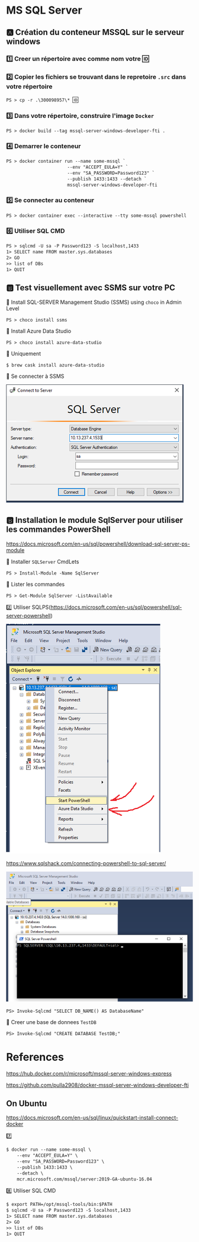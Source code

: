 # MS SQL Server

## :a: Création du conteneur MSSQL sur le serveur windows

### :one: Creer un répertoire avec comme nom votre :id:

### :two: Copier les fichiers se trouvant dans le repretoire `.src` dans votre répertoire

`PS > cp -r .\300098957\* `:id:` `

### :three: Dans votre répertoire, construire l'image `Docker`

```
PS > docker build --tag mssql-server-windows-developer-fti .
```

### :four: Demarrer le conteneur

```
PS > docker container run --name some-mssql `
                       --env "ACCEPT_EULA=Y" `
                       --env "SA_PASSWORD=Password123" `
                       --publish 1433:1433 --detach `
                       mssql-server-windows-developer-fti
```

### :five: Se connecter au conteneur

```
PS > docker container exec --interactive --tty some-mssql powershell
```


### :six: Utiliser SQL CMD

```
PS > sqlcmd -U sa -P Password123 -S localhost,1433
1> SELECT name FROM master.sys.databases
2> GO
>> list of DBs
1> QUIT
```

## :b: Test visuellement avec SSMS sur votre PC

:pushpin: Install SQL-SERVER Management Studio (SSMS) using `choco` in Admin Level

```
PS > choco install ssms
```

:pushpin: Install Azure Data Studio

```
PS > choco install azure-data-studio
```

:apple: Uniquement

```
$ brew cask install azure-data-studio
```

:pushpin: Se connecter à SSMS


![image](images/ssms.png)


## :b: Installation le module SqlServer pour utiliser les commandes PowerShell

https://docs.microsoft.com/en-us/sql/powershell/download-sql-server-ps-module

:pushpin: Installer `SQLServer` CmdLets 

```
PS > Install-Module -Name SqlServer
```

:pushpin: Lister les commandes

```
PS > Get-Module SqlServer -ListAvailable
```

:two: Utiliser SQLPS(https://docs.microsoft.com/en-us/sql/powershell/sql-server-powershell)


<img src="images/SSMS_Menu.PNG" width="" heigth=""></img>

https://www.sqlshack.com/connecting-powershell-to-sql-server/


<img src="images/SQL_PS.PNG" width="" heigth=""></img>


```
PS> Invoke-Sqlcmd "SELECT DB_NAME() AS DatabaseName"
```

:pushpin: Creer une base de donnees `TestDB`

```
PS> Invoke-Sqlcmd "CREATE DATABASE TestDB;"
```



# References

https://hub.docker.com/r/microsoft/mssql-server-windows-express

https://github.com/pulla2908/docker-mssql-server-windows-developer-fti


## On Ubuntu

https://docs.microsoft.com/en-us/sql/linux/quickstart-install-connect-docker

:seven: 

```
$ docker run --name some-mssql \
    --env "ACCEPT_EULA=Y" \
    --env "SA_PASSWORD=Password123" \
    --publish 1433:1433 \
    --detach \
    mcr.microsoft.com/mssql/server:2019-GA-ubuntu-16.04
```

:eight: Utiliser SQL CMD

```
$ export PATH=/opt/mssql-tools/bin:$PATH
$ sqlcmd -U sa -P Password123 -S localhost,1433
1> SELECT name FROM master.sys.databases
2> GO
>> list of DBs
1> QUIT
```

